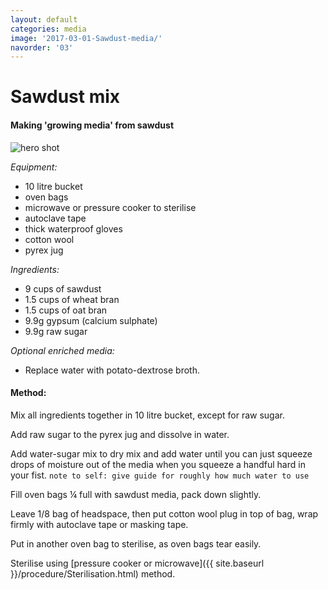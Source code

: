 ```yaml
---
layout: default
categories: media
image: '2017-03-01-Sawdust-media/'
navorder: '03'
---
```


# Sawdust mix

#### Making 'growing media' from sawdust  
![hero shot]({{site.baseurl}}{{site.imageurl}}{{page.image}}20170215_153858.jpg)

_Equipment:_   

 - 10 litre bucket
 - oven bags
 - microwave or pressure cooker to sterilise
 - autoclave tape  
 - thick waterproof gloves  
 - cotton wool  
 - pyrex jug  

_Ingredients:_  

 - 9 cups of sawdust
 - 1.5 cups of wheat bran
 - 1.5 cups of oat bran
 - 9.9g gypsum (calcium sulphate)
 - 9.9g raw sugar

_Optional enriched media:_  

 - Replace water with potato-dextrose broth.

#### Method:
Mix all ingredients together in 10 litre bucket, except for raw sugar.  

Add raw sugar to the pyrex jug and dissolve in water.

Add water-sugar mix to dry mix and add water until you can just squeeze drops of moisture out of the media when you squeeze a handful hard in your fist.  `note to self: give guide for roughly how much water to use`

Fill oven bags ¼ full with sawdust media, pack down slightly.  

Leave 1/8 bag of headspace, then put cotton wool plug in top of bag, wrap firmly with autoclave tape or masking tape.  

Put in another oven bag to sterilise, as oven bags tear easily.  

Sterilise using [pressure cooker or microwave]({{ site.baseurl }}/procedure/Sterilisation.html) method.
